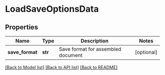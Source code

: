 # LoadSaveOptionsData

## Properties
Name | Type | Description | Notes
------------ | ------------- | ------------- | -------------
**save_format** | **str** | Save format for assembled document | [optional] 

[[Back to Model list]](../README.md#documentation-for-models) [[Back to API list]](../README.md#documentation-for-api-endpoints) [[Back to README]](../README.md)


